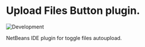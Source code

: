 # Upload Files Button plugin.

![Development](https://img.shields.io/badge/status-development-yellow.svg)

NetBeans IDE plugin for toggle files autoupload.
